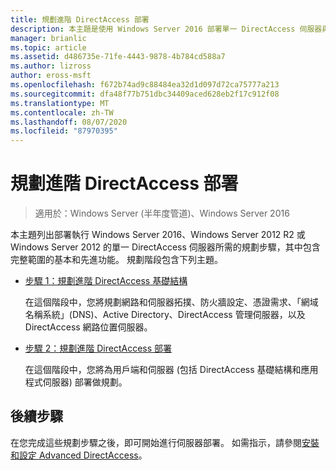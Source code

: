 ```yaml
---
title: 規劃進階 DirectAccess 部署
description: 本主題是使用 Windows Server 2016 部署單一 DirectAccess 伺服器與 Advanced Settings 指南的一部分
manager: brianlic
ms.topic: article
ms.assetid: d486735e-71fe-4443-9878-4b784cd588a7
ms.author: lizross
author: eross-msft
ms.openlocfilehash: f672b74ad9c88484ea32d1d097d72ca75777a213
ms.sourcegitcommit: dfa48f77b751dbc34409aced628eb2f17c912f08
ms.translationtype: MT
ms.contentlocale: zh-TW
ms.lasthandoff: 08/07/2020
ms.locfileid: "87970395"
---
```

# <a name="plan-an-advanced-directaccess-deployment"></a>規劃進階 DirectAccess 部署

>適用於：Windows Server (半年度管道)、Windows Server 2016

本主題列出部署執行 Windows Server 2016、Windows Server 2012 R2 或 Windows Server 2012 的單一 DirectAccess 伺服器所需的規劃步驟，其中包含完整範圍的基本和先進功能。 規劃階段包含下列主題。

-   [步驟 1：規劃進階 DirectAccess 基礎結構](da-adv-plan-s1-infrastructure.md)

    在這個階段中，您將規劃網路和伺服器拓撲、防火牆設定、憑證需求、「網域名稱系統」(DNS)、Active Directory、DirectAccess 管理伺服器，以及 DirectAccess 網路位置伺服器。

-   [步驟 2：規劃進階 DirectAccess 部署](da-adv-plan-s2-deployments.md)

    在這個階段中，您將為用戶端和伺服器 (包括 DirectAccess 基礎結構和應用程式伺服器) 部署做規劃。

## <a name="next-step"></a>後續步驟
在您完成這些規劃步驟之後，即可開始進行伺服器部署。 如需指示，請參閱[安裝和設定 Advanced DirectAccess](Install-and-Configure-Advanced-DirectAccess.md)。



